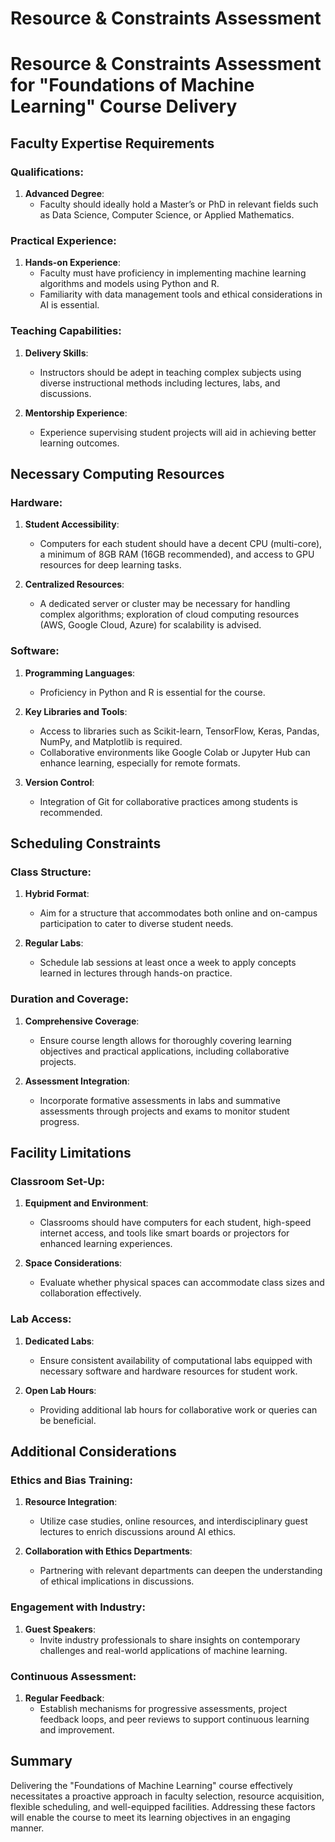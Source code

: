 Resource & Constraints Assessment
=================================

# Resource & Constraints Assessment for "Foundations of Machine Learning" Course Delivery

## Faculty Expertise Requirements

### Qualifications:
1. **Advanced Degree**: 
   - Faculty should ideally hold a Master’s or PhD in relevant fields such as Data Science, Computer Science, or Applied Mathematics.

### Practical Experience:
1. **Hands-on Experience**: 
   - Faculty must have proficiency in implementing machine learning algorithms and models using Python and R.
   - Familiarity with data management tools and ethical considerations in AI is essential.

### Teaching Capabilities:
1. **Delivery Skills**: 
   - Instructors should be adept in teaching complex subjects using diverse instructional methods including lectures, labs, and discussions.

2. **Mentorship Experience**: 
   - Experience supervising student projects will aid in achieving better learning outcomes.

## Necessary Computing Resources

### Hardware:
1. **Student Accessibility**: 
   - Computers for each student should have a decent CPU (multi-core), a minimum of 8GB RAM (16GB recommended), and access to GPU resources for deep learning tasks.

2. **Centralized Resources**: 
   - A dedicated server or cluster may be necessary for handling complex algorithms; exploration of cloud computing resources (AWS, Google Cloud, Azure) for scalability is advised.

### Software:
1. **Programming Languages**: 
   - Proficiency in Python and R is essential for the course.

2. **Key Libraries and Tools**: 
   - Access to libraries such as Scikit-learn, TensorFlow, Keras, Pandas, NumPy, and Matplotlib is required.
   - Collaborative environments like Google Colab or Jupyter Hub can enhance learning, especially for remote formats.

3. **Version Control**: 
   - Integration of Git for collaborative practices among students is recommended.

## Scheduling Constraints

### Class Structure:
1. **Hybrid Format**: 
   - Aim for a structure that accommodates both online and on-campus participation to cater to diverse student needs.

2. **Regular Labs**: 
   - Schedule lab sessions at least once a week to apply concepts learned in lectures through hands-on practice.

### Duration and Coverage:
1. **Comprehensive Coverage**: 
   - Ensure course length allows for thoroughly covering learning objectives and practical applications, including collaborative projects.

2. **Assessment Integration**: 
   - Incorporate formative assessments in labs and summative assessments through projects and exams to monitor student progress.

## Facility Limitations

### Classroom Set-Up:
1. **Equipment and Environment**: 
   - Classrooms should have computers for each student, high-speed internet access, and tools like smart boards or projectors for enhanced learning experiences.

2. **Space Considerations**: 
   - Evaluate whether physical spaces can accommodate class sizes and collaboration effectively.

### Lab Access:
1. **Dedicated Labs**: 
   - Ensure consistent availability of computational labs equipped with necessary software and hardware resources for student work.

2. **Open Lab Hours**: 
   - Providing additional lab hours for collaborative work or queries can be beneficial.

## Additional Considerations

### Ethics and Bias Training:
1. **Resource Integration**: 
   - Utilize case studies, online resources, and interdisciplinary guest lectures to enrich discussions around AI ethics.

2. **Collaboration with Ethics Departments**: 
   - Partnering with relevant departments can deepen the understanding of ethical implications in discussions.

### Engagement with Industry:
1. **Guest Speakers**: 
   - Invite industry professionals to share insights on contemporary challenges and real-world applications of machine learning.

### Continuous Assessment:
1. **Regular Feedback**: 
   - Establish mechanisms for progressive assessments, project feedback loops, and peer reviews to support continuous learning and improvement.

## Summary
Delivering the "Foundations of Machine Learning" course effectively necessitates a proactive approach in faculty selection, resource acquisition, flexible scheduling, and well-equipped facilities. Addressing these factors will enable the course to meet its learning objectives in an engaging manner.